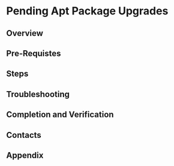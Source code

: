 # Pending Apt Package Upgrades
## Overview
## Pre-Requistes
## Steps
## Troubleshooting
## Completion and Verification
## Contacts
## Appendix